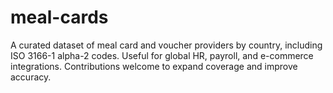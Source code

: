 # meal-cards
A curated dataset of meal card and voucher providers by country, including ISO 3166-1 alpha-2 codes. Useful for global HR, payroll, and e-commerce integrations. Contributions welcome to expand coverage and improve accuracy.
